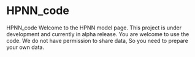 # HPNN_code
HPNN_code
Welcome to the HPNN model page. This project is under development and currently in alpha release. You are welcome to use the code. We do not have permission to share data, So you need to prepare your own data.


